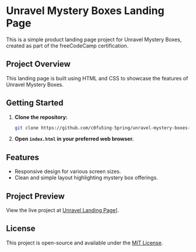 # Unravel Mystery Boxes Landing Page

This is a simple product landing page project for Unravel Mystery Boxes, created as part of the freeCodeCamp certification.

## Project Overview

This landing page is built using HTML and CSS to showcase the features of Unravel Mystery Boxes.

## Getting Started

1. **Clone the repository:**

    ```bash
    git clone https://github.com/c0fu5ing-5pring/unravel-mystery-boxes-landing.git
    ```

2. **Open `index.html` in your preferred web browser.**

## Features

- Responsive design for various screen sizes.
- Clean and simple layout highlighting mystery box offerings.

## Project Preview

View the live project at [Unravel Landing Page](https://c0nfu5ing-5pring.github.io/unravel)].

## License

This project is open-source and available under the [MIT License](LICENSE).
